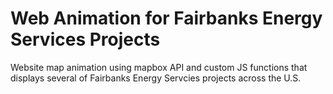 # Web Animation for Fairbanks Energy Services Projects

Website map animation using mapbox API and custom JS functions that displays several of Fairbanks Energy Servcies projects across the U.S.
